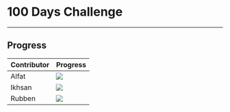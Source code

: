 # 100 Days Challenge
----------
## Progress

| Contributor             | Progress                                                                |
| ----------------- | ------------------------------------------------------------------ |
| Alfat | ![](https://geps.dev/progress/37) |
| Ikhsan | ![](https://geps.dev/progress/35)  |
| Rubben | ![](https://geps.dev/progress/36)  |


